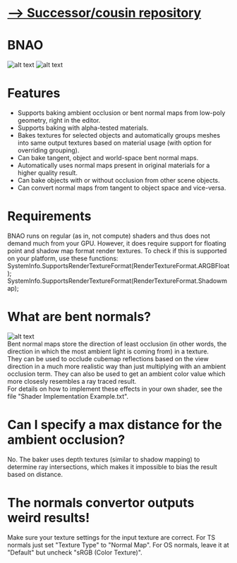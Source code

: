# [--> Successor/cousin repository](https://github.com/Fewes/BakerBoy)

# BNAO
![alt text](https://raw.githubusercontent.com/Fewes/BNAO/master/Example.png)
![alt text](https://raw.githubusercontent.com/Fewes/BNAO/master/UI.png)

# Features
* Supports baking ambient occlusion or bent normal maps from low-poly geometry, right in the editor.
* Supports baking with alpha-tested materials.
* Bakes textures for selected objects and automatically groups meshes into same output textures based on material usage (with option for overriding grouping).
* Can bake tangent, object and world-space bent normal maps.
* Automatically uses normal maps present in original materials for a higher quality result.
* Can bake objects with or without occlusion from other scene objects.
* Can convert normal maps from tangent to object space and vice-versa.

# Requirements
BNAO runs on regular (as in, not compute) shaders and thus does not demand much from your GPU. However, it does require support for floating point and shadow map format render textures. To check if this is supported on your platform, use these functions:  
SystemInfo.SupportsRenderTextureFormat(RenderTextureFormat.ARGBFloat);  
SystemInfo.SupportsRenderTextureFormat(RenderTextureFormat.Shadowmap);  

# What are bent normals?
![alt text](https://raw.githubusercontent.com/Fewes/BNAO/master/BentNormalsExample.gif)  
Bent normal maps store the direction of least occlusion (in other words, the direction in which the most ambient light is coming from) in a texture.  
They can be used to occlude cubemap reflections based on the view direction in a much more realistic way than just multiplying with an ambient occlusion term. They can also be used to get an ambient color value which more closesly resembles a ray traced result.  
For details on how to implement these effects in your own shader, see the file "Shader Implementation Example.txt".

# Can I specify a max distance for the ambient occlusion?
No. The baker uses depth textures (similar to shadow mapping) to determine ray intersections, which makes it impossible to bias the result based on distance.

# The normals convertor outputs weird results!
Make sure your texture settings for the input texture are correct. For TS normals just set "Texture Type" to "Normal Map". For OS normals, leave it at "Default" but uncheck "sRGB (Color Texture)".
